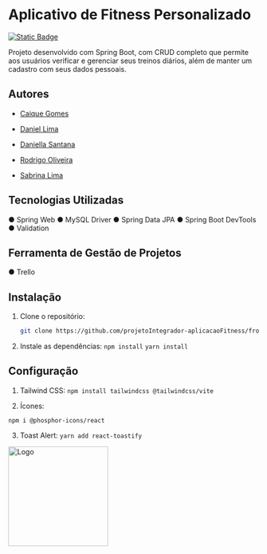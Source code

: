 
# Aplicativo de Fitness Personalizado
[![Static Badge](https://img.shields.io/badge/-Escopo%20do%20projeto-lightgrey)](https://github.com/projetoIntegrador-aplicacaoFitness/backend/blob/main/Escopo%20do%20Projeto.pdf)

Projeto desenvolvido com Spring Boot, com CRUD completo que permite aos usuários verificar e gerenciar seus treinos diários, além de manter
um cadastro com seus dados pessoais.


## Autores

- [Caique Gomes](https://www.linkedin.com/in/cttcaiquegomes/)

- [Daniel Lima](https://www.linkedin.com/in/danieldossantoslima)

- [Daniella Santana](https://www.linkedin.com/in/adaniellasantana/)

- [Rodrigo Oliveira](https://www.linkedin.com/in/rodrigo-oliveira-de-santana-23a330262/)
  
- [Sabrina Lima](https://www.linkedin.com/in/sabrina-santoslima/)



## Tecnologias Utilizadas

● Spring Web
● MySQL Driver
● Spring Data JPA
● Spring Boot DevTools
● Validation

## Ferramenta de Gestão de Projetos

● Trello

## Instalação

1. Clone o repositório:

   ```bash
   git clone https://github.com/projetoIntegrador-aplicacaoFitness/frontend.git```

2. Instale as dependências:
   ```npm install```
  ```yarn install```

## Configuração
1. Tailwind CSS:
```npm install tailwindcss @tailwindcss/vite```

2. Ícones:
```
npm i @phosphor-icons/react
```
3. Toast Alert:
```yarn add react-toastify```


<img src="https://brazil.generation.org/wp-content/uploads/2024/10/Generation_BRAZIL_logo_NEW-BLUE.png" alt="Logo" width="200">
